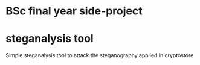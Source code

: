 # BSc final year side-project #
# steganalysis tool #

Simple steganalysis tool to attack the steganography applied in cryptostore
